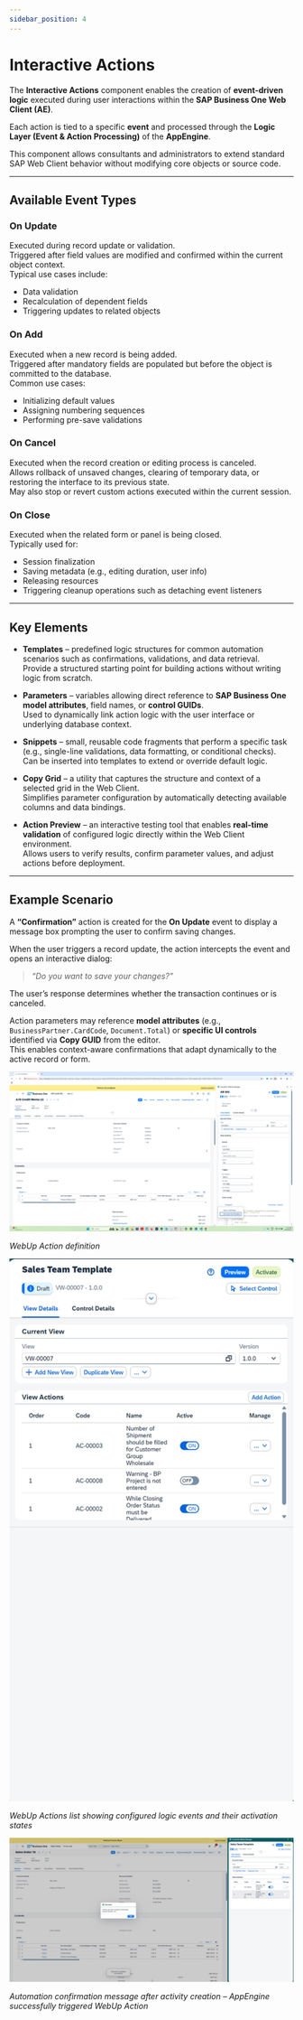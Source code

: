 ```yaml
---
sidebar_position: 4
---
```


# Interactive Actions

The **Interactive Actions** component enables the creation of **event-driven logic** executed during user interactions within the **SAP Business One Web Client (AE)**.

Each action is tied to a specific **event** and processed through the **Logic Layer (Event & Action Processing)** of the **AppEngine**.

This component allows consultants and administrators to extend standard SAP Web Client behavior without modifying core objects or source code.

---

## Available Event Types

### **On Update**

Executed during record update or validation.  
Triggered after field values are modified and confirmed within the current object context.  
Typical use cases include:

- Data validation
- Recalculation of dependent fields
- Triggering updates to related objects

### **On Add**

Executed when a new record is being added.  
Triggered after mandatory fields are populated but before the object is committed to the database.  
Common use cases:

- Initializing default values  
- Assigning numbering sequences  
- Performing pre-save validations

### **On Cancel**

Executed when the record creation or editing process is canceled.  
Allows rollback of unsaved changes, clearing of temporary data, or restoring the interface to its previous state.  
May also stop or revert custom actions executed within the current session.

### **On Close**

Executed when the related form or panel is being closed.  
Typically used for:

- Session finalization  
- Saving metadata (e.g., editing duration, user info)  
- Releasing resources  
- Triggering cleanup operations such as detaching event listeners

---

## Key Elements

- **Templates** – predefined logic structures for common automation scenarios such as confirmations, validations, and data retrieval.  
  Provide a structured starting point for building actions without writing logic from scratch.

- **Parameters** – variables allowing direct reference to **SAP Business One model attributes**, field names, or **control GUIDs**.  
  Used to dynamically link action logic with the user interface or underlying database context.

- **Snippets** – small, reusable code fragments that perform a specific task (e.g., single-line validations, data formatting, or conditional checks).  
  Can be inserted into templates to extend or override default logic.

- **Copy Grid** – a utility that captures the structure and context of a selected grid in the Web Client.  
  Simplifies parameter configuration by automatically detecting available columns and data bindings.

- **Action Preview** – an interactive testing tool that enables **real-time validation** of configured logic directly within the Web Client environment.  
  Allows users to verify results, confirm parameter values, and adjust actions before deployment.

---

## Example Scenario

A **“Confirmation”** action is created for the **On Update** event to display a message box prompting the user to confirm saving changes.

When the user triggers a record update, the action intercepts the event and opens an interactive dialog:  
> *“Do you want to save your changes?”*

The user’s response determines whether the transaction continues or is canceled.

Action parameters may reference **model attributes** (e.g., `BusinessPartner.CardCode`, `Document.Total`) or **specific UI controls** identified via **Copy GUID** from the editor.  
This enables context-aware confirmations that adapt dynamically to the active record or form.

![Action def](./media/Action_definition.png)

*WebUp Action definition*

![Side Panel Action](./media/Side_Panel_Actions.jpg)

*WebUp Actions list showing configured logic events and their activation states*

![Message](./media/CompuTec-WebUp-Automation-Create-Activity.png)

*Automation confirmation message after activity creation – AppEngine successfully triggered WebUp Action*
